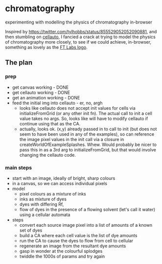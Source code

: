 # chromatography
experimenting with modelling the physics of chromatography in-browser

Inspired by https://twitter.com/tylhobbs/status/855529052052090881, and then stumbling on [cellauto](http://sanojian.github.io/cellauto/), I fancied a crack at trying to model the physics of chromatography more closely, to see if we could achieve, in-browser, something as lovely as the [FT Labs logo](http://labs.ft.com).

## The plan

### prep

* get canvas working - DONE
* get cellauto working - DONE
* get an animation working - DONE
* feed the initial img into cellauto - er, no, argh
   * looks like cellauto does not accept init values for cells via initializeFromGrid (or any other init fn). The actual call to init a cell value takes no args. So, looks like will have to modify cellauto if continue using that as the CA.
   * actually, looks ok. (x,y) already passed in to call to init (but does not seem to have been used in any of the examples), so can reference the image pixel values in the init call via a closure in createWorldOfExampleSplashes. Whew. Would probably be nicer to pass this in as a 3rd arg to initializeFromGrid, but that would involve changing the cellauto code.  

### main steps

* start with an image, ideally of bright, sharp colours
* in a canvas, so we can access individual pixels
* model
   * pixel colours as a mixture of inks
   * inks as mixture of dyes
   * dyes with differing Rf,
   * flow of dyes in the presence of a flowing solvent (let's call it water) using a cellular automata
* steps
   * convert each source image pixel into a list of amounts of a known set of dyes
   * build a CA where each cell value is the list of dye amounts   
   * run the CA to cause the dyes to flow from cell to cellular
   * regenerate an image from the resultant dye amounts
   * gasp in wonder at the colourful splodges
   * twiddle the 1000s of params and try again
